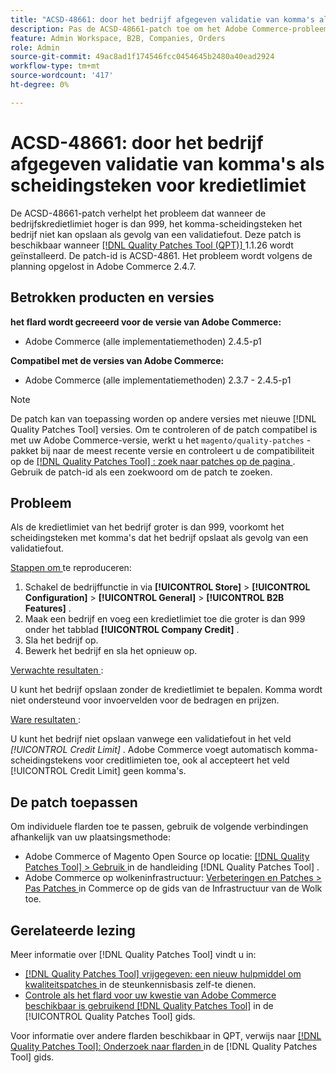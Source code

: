 ```yaml
---
title: "ACSD-48661: door het bedrijf afgegeven validatie van komma's als scheidingsteken voor kredietlimieten"
description: Pas de ACSD-48661-patch toe om het Adobe Commerce-probleem op te lossen, waarbij het komma-scheidingsteken het opslaan van het bedrijf verhindert vanwege een validatiefout wanneer de limiet van het bedrijfskrediet hoger is dan 999.
feature: Admin Workspace, B2B, Companies, Orders
role: Admin
source-git-commit: 49ac8ad1f174546fcc0454645b2480a40ead2924
workflow-type: tm+mt
source-wordcount: '417'
ht-degree: 0%

---
```


# ACSD-48661: door het bedrijf afgegeven validatie van komma&#39;s als scheidingsteken voor kredietlimiet

De ACSD-48661-patch verhelpt het probleem dat wanneer de bedrijfskredietlimiet hoger is dan 999, het komma-scheidingsteken het bedrijf niet kan opslaan als gevolg van een validatiefout. Deze patch is beschikbaar wanneer [[!DNL Quality Patches Tool (QPT)] ](https://experienceleague.adobe.com/en/docs/commerce-knowledge-base/kb/announcements/commerce-announcements/magento-quality-patches-released-new-tool-to-self-serve-quality-patches) 1.1.26 wordt geïnstalleerd. De patch-id is ACSD-4861. Het probleem wordt volgens de planning opgelost in Adobe Commerce 2.4.7.

## Betrokken producten en versies

**het flard wordt gecreeerd voor de versie van Adobe Commerce:**

* Adobe Commerce (alle implementatiemethoden) 2.4.5-p1

**Compatibel met de versies van Adobe Commerce:**

* Adobe Commerce (alle implementatiemethoden) 2.3.7 - 2.4.5-p1

>[!NOTE]
>
>De patch kan van toepassing worden op andere versies met nieuwe [!DNL Quality Patches Tool] versies. Om te controleren of de patch compatibel is met uw Adobe Commerce-versie, werkt u het `magento/quality-patches` -pakket bij naar de meest recente versie en controleert u de compatibiliteit op de [[!DNL Quality Patches Tool] : zoek naar patches op de pagina ](https://experienceleague.adobe.com/tools/commerce-quality-patches/index.html) . Gebruik de patch-id als een zoekwoord om de patch te zoeken.

## Probleem

Als de kredietlimiet van het bedrijf groter is dan 999, voorkomt het scheidingsteken met komma&#39;s dat het bedrijf opslaat als gevolg van een validatiefout.

<u> Stappen om </u> te reproduceren:

1. Schakel de bedrijffunctie in via **[!UICONTROL Store]** > **[!UICONTROL Configuration]** > **[!UICONTROL General]** > **[!UICONTROL B2B Features]** .
1. Maak een bedrijf en voeg een kredietlimiet toe die groter is dan 999 onder het tabblad **[!UICONTROL Company Credit]** .
1. Sla het bedrijf op.
1. Bewerk het bedrijf en sla het opnieuw op.

<u> Verwachte resultaten </u>:

U kunt het bedrijf opslaan zonder de kredietlimiet te bepalen. Komma wordt niet ondersteund voor invoervelden voor de bedragen en prijzen.

<u> Ware resultaten </u>:

U kunt het bedrijf niet opslaan vanwege een validatiefout in het veld *[!UICONTROL Credit Limit]* . Adobe Commerce voegt automatisch komma-scheidingstekens voor creditlimieten toe, ook al accepteert het veld [!UICONTROL Credit Limit] geen komma&#39;s.

## De patch toepassen

Om individuele flarden toe te passen, gebruik de volgende verbindingen afhankelijk van uw plaatsingsmethode:

* Adobe Commerce of Magento Open Source op locatie: [[!DNL Quality Patches Tool]  > Gebruik ](https://experienceleague.adobe.com/docs/commerce-operations/tools/quality-patches-tool/usage.html) in de handleiding [!DNL Quality Patches Tool] .
* Adobe Commerce op wolkeninfrastructuur: [ Verbeteringen en Patches > Pas Patches ](https://experienceleague.adobe.com/docs/commerce-cloud-service/user-guide/develop/upgrade/apply-patches.html) in Commerce op de gids van de Infrastructuur van de Wolk toe.

## Gerelateerde lezing

Meer informatie over [!DNL Quality Patches Tool] vindt u in:

* [[!DNL Quality Patches Tool]  vrijgegeven: een nieuw hulpmiddel om kwaliteitspatches ](https://experienceleague.adobe.com/en/docs/commerce-knowledge-base/kb/announcements/commerce-announcements/magento-quality-patches-released-new-tool-to-self-serve-quality-patches) in de steunkennisbasis zelf-te dienen.
* [ Controle als het flard voor uw kwestie van Adobe Commerce beschikbaar is gebruikend  [!DNL Quality Patches Tool]](/help/tools/quality-patches-tool/patches-available-in-qpt/check-patch-for-magento-issue-with-magento-quality-patches.md) in de [!UICONTROL Quality Patches Tool] gids.


Voor informatie over andere flarden beschikbaar in QPT, verwijs naar [[!DNL Quality Patches Tool]: Onderzoek naar flarden ](https://experienceleague.adobe.com/tools/commerce-quality-patches/index.html) in de [!DNL Quality Patches Tool] gids.
